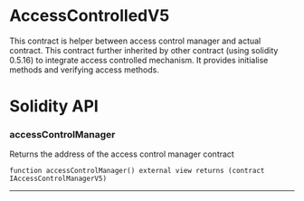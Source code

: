 # AccessControlledV5

This contract is helper between access control manager and actual contract. This contract further inherited by other contract (using solidity 0.5.16)
to integrate access controlled mechanism. It provides initialise methods and verifying access methods.

# Solidity API

### accessControlManager

Returns the address of the access control manager contract

```solidity
function accessControlManager() external view returns (contract IAccessControlManagerV5)
```

---
